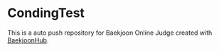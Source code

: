 # CondingTest
This is a auto push repository for Baekjoon Online Judge created with [BaekjoonHub](https://github.com/BaekjoonHub/BaekjoonHub).
